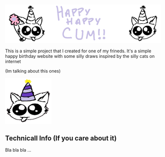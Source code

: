 ![HappyHappyBanner](./public/Banner.png)

This is a simple project that I created for one of my frineds.
It's a simple happy birthday website with some silly draws inspired by the silly cats on internet

(Im talking about this ones)

<img src="./public/silly.png" alt="SillyCat" width="150" height="150">

## Technicall Info (If you care about it)

Bla bla bla ...
